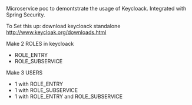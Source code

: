Microservice poc to demontstrate the usage of Keycloack.
Integrated with Spring Security.

To Set this up:
download keycloack standalone
http://www.keycloak.org/downloads.html

Make 2 ROLES in keycloack
- ROLE_ENTRY
- ROLE_SUBSERVICE

Make 3 USERS
- 1 with ROLE_ENTRY
- 1 with ROLE_SUBSERVICE
- 1 with ROLE_ENTRY and ROLE_SUBSERVICE